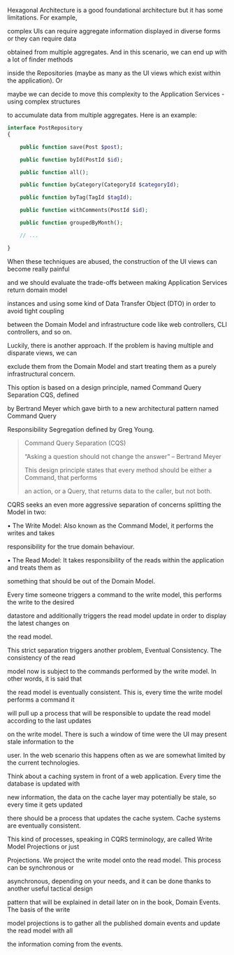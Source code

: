

Hexagonal Architecture is a good foundational architecture but it has some limitations. For example,

complex UIs can require aggregate information displayed in diverse forms or they can require data

obtained from multiple aggregates. And in this scenario, we can end up with a lot of finder methods

inside the Repositories \(maybe as many as the UI views which exist within the application\). Or

maybe we can decide to move this complexity to the Application Services - using complex structures

to accumulate data from multiple aggregates. Here is an example:



```php
interface PostRepository
{

    public function save(Post $post);

    public function byId(PostId $id);

    public function all();

    public function byCategory(CategoryId $categoryId);

    public function byTag(TagId $tagId);

    public function withComments(PostId $id);

    public function groupedByMonth();

    // ...

}
```

When these techniques are abused, the construction of the UI views can become really painful

and we should evaluate the trade-offs between making Application Services return domain model

instances and using some kind of Data Transfer Object \(DTO\) in order to avoid tight coupling

between the Domain Model and infrastructure code like web controllers, CLI controllers, and so on.

Luckily, there is another approach. If the problem is having multiple and disparate views, we can

exclude them from the Domain Model and start treating them as a purely infrastructural concern.

This option is based on a design principle, named Command Query Separation CQS, defined

by Bertrand Meyer which gave birth to a new architectural pattern named Command Query

Responsibility Segregation defined by Greg Young.

> Command Query Separation \(CQS\)
>
> “Asking a question should not change the answer” – Bertrand Meyer
>
> This design principle states that every method should be either a Command, that performs
>
> an action, or a Query, that returns data to the caller, but not both.

CQRS seeks an even more aggressive separation of concerns splitting the Model in two:

• The Write Model: Also known as the Command Model, it performs the writes and takes

responsibility for the true domain behaviour.

• The Read Model: It takes responsibility of the reads within the application and treats them as

something that should be out of the Domain Model.

Every time someone triggers a command to the write model, this performs the write to the desired

datastore and additionally triggers the read model update in order to display the latest changes on

the read model.

This strict separation triggers another problem, Eventual Consistency. The consistency of the read

model now is subject to the commands performed by the write model. In other words, it is said that

the read model is eventually consistent. This is, every time the write model performs a command it

will pull up a process that will be responsible to update the read model according to the last updates

on the write model. There is such a window of time were the UI may present stale information to the

user. In the web scenario this happens often as we are somewhat limited by the current technologies.

Think about a caching system in front of a web application. Every time the database is updated with

new information, the data on the cache layer may potentially be stale, so every time it gets updated

there should be a process that updates the cache system. Cache systems are eventually consistent.

This kind of processes, speaking in CQRS terminology, are called Write Model Projections or just

Projections. We project the write model onto the read model. This process can be synchronous or

asynchronous, depending on your needs, and it can be done thanks to another useful tactical design

pattern that will be explained in detail later on in the book, Domain Events. The basis of the write

model projections is to gather all the published domain events and update the read model with all

the information coming from the events.













